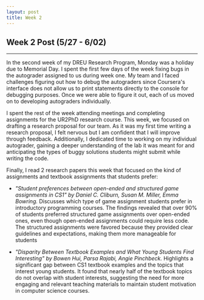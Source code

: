 ```yaml
---
layout: post
title: Week 2
---
```


## Week 2 Post (5/27 - 6/02)
---

In the second week of my DREU Research Program, Monday was a holiday due to Memorial Day. I spent the first few days of the week fixing bugs in the autograder assigned to us during week one. My team and I faced challenges figuring out how to debug the autograders since Coursera's interface does not allow us to print statements directly to the console for debugging purposes. Once we were able to figure it out, each of us moved on to developing autograders individually.

I spent the rest of the week attending meetings and completing assignments for the UR2PhD research course. This week, we focused on drafting a research proposal for our team. As it was my first time writing a research proposal, I felt nervous but I am confident that I will improve through feedback. Additionally, I dedicated time to working on my individual autograder, gaining a deeper understanding of the lab it was meant for and anticipating the types of buggy solutions students might submit while writing the code.

Finally, I read 2 research papers this week that focused on the kind of assignments and textbook assignments that students prefer:

  * _"Student preferences between open-ended and structured game assignments in CS1" by Daniel C. Cliburn, Susan M. Miller, Emma Bowring._
    Discusses which type of game assignment students prefer in introductory programming courses. The findings revealed that over 90% of students preferred structured game assignments over open-ended ones, even though open-ended assignments could require less code. The structured assignments were favored because they provided clear guidelines and expectations, making them more manageable for students​ 
    
  * _"Disparity Between Textbook Examples and What Young Students Find Interesting" by Bowen Hui, Parsa Rajabi, Angie Pinchbeck._
    Highlights a significant gap between CS1 textbook examples and the topics that interest young students. It found that nearly half of the textbook topics do not overlap with student interests, suggesting the need for more engaging and relevant teaching materials to maintain student motivation in computer science courses.
    


